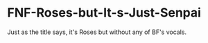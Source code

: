 # FNF-Roses-but-It-s-Just-Senpai
Just as the title says, it's Roses but without any of BF's vocals.
